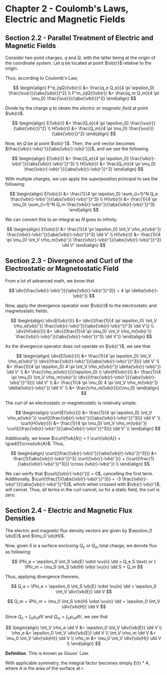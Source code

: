 # Chapter 2 - Coulomb's Laws, Electric and Magnetic Fields

## Section 2.2 - Parallel Treatment of Electric and Magnetic Fields

Consider two point charges, $q$ and $Q$, with the latter being at the origin of the coordinate system. Let $q$ be located at point $\vb{r}$ relative to the origin.

Thus, according to Coulomb's Law,

$$
\begin{align}
    F^e_{qQ}(\vb{r}) &= \frac{q_e Q_e}{4 \pi \epsilon_0} \frac{\vu{r}}{\abs{\vb{r}}^2} \\
    F^m_{qQ}(\vb{r}) &= \frac{q_m Q_m}{4 \pi \mu_0} \frac{\vu{r}}{\abs{\vb{r}}^2}
\end{align}
$$

Divide by the charge $q$ to obtain the *electric or magnetic field* at point $\vb{r}$.

$$
\begin{align}
    E(\vb{r}) &= \frac{Q_e}{4 \pi \epsilon_0} \frac{\vu{r}}{\abs{\vb{r}}^2} \\
    H(\vb{r}) &= \frac{Q_m}{4 \pi \mu_0} \frac{\vu{r}}{\abs{\vb{r}}^2}
\end{align}
$$

Now, let $Q$ be at point $\vb{r'}$. Then, the unit vector becomes $\frac{\vb{r}-\vb{r'}}{\abs{\vb{r}-\vb{r'}}}$, and we see the following.

$$
\begin{align}
    E(\vb{r}) &= \frac{Q_e}{4 \pi \epsilon_0} \frac{\vb{r}-\vb{r'}}{\abs{\vb{r}-\vb{r'}}^3} \\
    H(\vb{r}) &= \frac{Q_m}{4 \pi \mu_0} \frac{\vb{r}-\vb{r'}}{\abs{\vb{r}-\vb{r'}}^3}
\end{align}
$$

With multiple charges, we can apply the *superposition principal* to see the following:

$$
\begin{align}
    E(\vb{r}) &= \frac{1}{4 \pi \epsilon_0} \sum_{i=1}^N Q_e \frac{\vb{r}-\vb{r'}}{\abs{\vb{r}-\vb{r'}}^3} \\
    H(\vb{r}) &= \frac{1}{4 \pi \mu_0} \sum_{i=1}^N Q_m \frac{\vb{r}-\vb{r'}}{\abs{\vb{r}-\vb{r'}}^3}
\end{align}
$$

We can convert this to an integral as $N$ goes to infinity.

$$
\begin{align}
    E(\vb{r}) &= \frac{1}{4 \pi \epsilon_0} \int_V \rho_e(\vb{r'}) \frac{\vb{r}-\vb{r'}}{\abs{\vb{r}-\vb{r'}}^3} \dd V' \\
    H(\vb{r}) &= \frac{1}{4 \pi \mu_0} \int_V \rho_m(\vb{r'}) \frac{\vb{r}-\vb{r'}}{\abs{\vb{r}-\vb{r'}}^3} \dd V'
\end{align}
$$

## Section 2.3 - Divergence and Curl of the Electrostatic or Magnetostatic Field

From a lot of advanced math, we know that

$$
\div{\frac{\vb{r}-\vb{r'}}{\abs{\vb{r}-\vb{r'}}^3}} = 4 \pi \delta(\vb{r}-\vb{r'})
$$

Now, apply the divergence operator over $\vb{r}$ to the electrostatic and magnetostatic fields.

$$
\begin{align}
    \div{E(\vb{r})} &= \div{(\frac{1}{4 \pi \epsilon_0} \int_V \rho_e(\vb{r'}) \frac{\vb{r}-\vb{r'}}{\abs{\vb{r}-\vb{r'}}^3} \dd V')} \\
    \div{H(\vb{r})} &= \div{(\frac{1}{4 \pi \mu_0} \int_V \rho_m(\vb{r'}) \frac{\vb{r}-\vb{r'}}{\abs{\vb{r}-\vb{r'}}^3} \dd V')}
\end{align}
$$

As the divergence operator does not operate on $\vb{r'}$, we see that

$$
\begin{align}
    \div{E(\vb{r})} &= \frac{1}{4 \pi \epsilon_0} \int_V \rho_e(\vb{r'}) \div{(\frac{\vb{r}-\vb{r'}}{\abs{\vb{r}-\vb{r'}}^3})} \dd V' \\
        &= \frac{1}{4 \pi \epsilon_0} 4 \pi \int_V \rho_e(\vb{r'}) \delta(\vb{r}-\vb{r'}) \dd V' \\
        &= \frac{\rho_e(\vb{r})}{\epsilon_0} \\
    \div{H(\vb{r})} &= \frac{1}{4 \pi \mu_0} \int_V \rho_m(\vb{r'}) \div{(\frac{\vb{r}-\vb{r'}}{\abs{\vb{r}-\vb{r'}}^3})} \dd V' \\
        &= \frac{1}{4 \pi \mu_0} 4 \pi \int_V \rho_m(\vb{r'}) \delta(\vb{r}-\vb{r'}) \dd V' \\
        &= \frac{\rho_m(\vb{r})}{\mu_0}
\end{align}
$$

The curl of an electrostatic or magnetostatic is relatively simple.

$$
\begin{align}
    \curl{E(\vb{r})} &= \frac{1}{4 \pi \epsilon_0} \int_V \rho_e(\vb{r'}) \curl{(\frac{\vb{r}-\vb{r'}}{\abs{\vb{r}-\vb{r'}}^3})} \dd V' \\
    \curl{H(\vb{r})} &= \frac{1}{4 \pi \mu_0} \int_V \rho_m(\vb{r'}) \curl{(\frac{\vb{r}-\vb{r'}}{\abs{\vb{r}-\vb{r'}}^3})} \dd V' \\
\end{align}
$$

Additionally, we know $\curl{f\vb{A}} = f \curl{\vb{A}} + \grad{f}\cross\vb{A}$. Thus,

$$
\begin{align}
    \curl{(\frac{\vb{r}-\vb{r'}}{\abs{\vb{r}-\vb{r'}}^3})} &= \frac{1}{\abs{\vb{r}-\vb{r'}}^3} \curl{(\vb{r}-\vb{r'})} + (\curl{\frac{1}{\abs{\vb{r}-\vb{r'}}^3}}) \cross (\vb{r}-\vb{r'}) \\
\end{align}
$$

We can verify that $\curl{(\vb{r}-\vb{r'})} = 0$, cancelling the first term. Additionally, $\curl{\frac{1}{\abs{\vb{r}-\vb{r'}}^3}} = -3 \frac{\vb{r}-\vb{r'}}{\abs{\vb{r}-\vb{r'}}^5}$, which when crossed with $\vb{r}-\vb{r'}$, will cancel. Thus, all terms in the curl cancel, so for a static field, the curl is zero.

## Section 2.4 - Electric and Magnetic Flux Densities

The electric and magnetic flux density vectors are given by $\epsilon_0 \vb{E}$ and $\mu_0 \vb{H}$.

Now, given $S$ is a surface enclosing $Q_e$ or $Q_m$ total charge, we denote flux as following:

$$
\Phi_e = \epsilon_0 \int_S \vb{E} \vdot \vu{n} \dd = Q_e S \text{ or } \Phi_m = \mu_0 \int_S \vb{H} \vdot \vu{n} \dd S = Q_m
$$

Thus, applying divergence theorem,

$$
Q_e = \Phi_e = \epsilon_0 \int_S \vb{E} \vdot \vu{n} \dd = \epsilon_0 \int_V \div{\vb{E}} \dd V
$$

$$
Q_m = \Phi_m = \mu_0 \int_S \vb{H} \vdot \vu{n} \dd = \epsilon_0 \int_V \div{\vb{H}} \dd V
$$

Since $Q_e = \int_V \rho_e \dd V$ and $Q_m = \int_V \rho_m \dd V$, we see that

$$
\begin{align}
    \int_V \rho_e \dd V &= \epsilon_0 \int_V \div{\vb{E}} \dd V \\
    \rho_e &= \epsilon_0 \int_V \div{\vb{E}} \dd V \\
    \int_V \rho_m \dd V &= \mu_0 \int_V \div{\vb{H}} \dd V \\
    \rho_m &= \mu_0 \int_V \div{\vb{H}} \dd V \\
\end{align}
$$

**Definition**. This is known as *Gauss' Law*.

With applicable symmetry, the integral factor becomes simply $E(r)*A$, where $A$ is the area of the surface at $r$.
